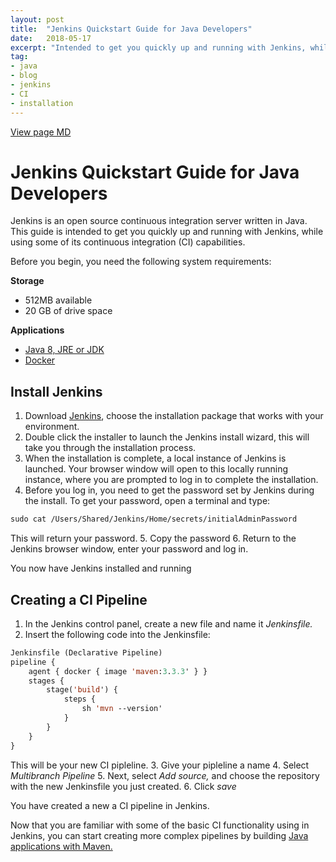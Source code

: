 ```yaml
---
layout: post
title:  "Jenkins Quickstart Guide for Java Developers"
date:   2018-05-17
excerpt: "Intended to get you quickly up and running with Jenkins, while using some of its continuous integration capabilities"
tag:
- java
- blog
- jenkins
- CI
- installation
---
```

[View page MD](https://github.com/colette27/colette27.github.io/blob/master/_posts/2018-05-25-jenkins_quickstart.md)

# Jenkins Quickstart Guide for Java Developers  

Jenkins is an open source continuous integration server written in Java. This guide is intended to get you quickly up and running with Jenkins, while using some of its continuous integration (CI) capabilities.

Before you begin, you need the following system requirements:

**Storage**

- 512MB available
- 20 GB of drive space

**Applications**

- [Java 8, JRE or JDK](https://java.com/en/download/)
- [Docker](https://store.docker.com)

## Install Jenkins

1.  Download [Jenkins](https://jenkins.io/download/), choose the installation package that works with your environment.
2.  Double click the installer to launch the Jenkins install wizard, this will take you through the installation process.
3.  When the installation is complete, a local instance of Jenkins is launched. Your browser window will open to this locally running instance, where you are prompted to log in to complete the installation.
4. Before you log in, you need to get the password set by Jenkins during the install. To get your password, open a terminal and type:
````cl
sudo cat /Users/Shared/Jenkins/Home/secrets/initialAdminPassword
````
This will return your password.
5. Copy the password
6. Return to the Jenkins browser window, enter your password and log in.

You now have Jenkins installed and running

## Creating a CI Pipeline

1. In the Jenkins control panel, create a new file and name it *Jenkinsfile.*
2. Insert the following code into the Jenkinsfile:
````cl
Jenkinsfile (Declarative Pipeline)
pipeline {
    agent { docker { image 'maven:3.3.3' } }
    stages {
        stage('build') {
            steps {
                sh 'mvn --version'
            }
        }
    }
}
````
This will be your new CI pipleline.
3. Give your pipleline a name
4. Select *Multibranch Pipeline*
5. Next, select *Add source,* and choose the repository with the new Jenkinsfile you just created.
6. Click *save*

You have created a new a CI pipeline in Jenkins.

Now that you are familiar with some of the basic CI functionality using in Jenkins, you can start creating more complex pipelines by building [Java applications with Maven.](https://java.com/en/download/)
